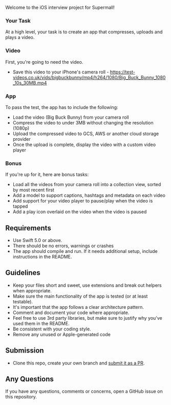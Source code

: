 Welcome to the iOS interview project for Supermall!

### Your Task

At a high level, your task is to create an app that compresses, uploads and plays a video.

### Video
First, you're going to need the video.
* Save this video to your iPhone's camera roll - https://test-videos.co.uk/vids/bigbuckbunny/mp4/h264/1080/Big_Buck_Bunny_1080_10s_30MB.mp4

### App
To pass the test, the app has to include the following:
* Load the video (Big Buck Bunny) from your camera roll
* Compress the video to under 3MB without changing the resolution (1080p)
* Upload the compressed video to GCS, AWS or another cloud storage provider
* Once the upload is complete, display the video with a custom video player

### Bonus
If you're up for it, here are bonus tasks:
* Load all the videos from your camera roll into a collection view, sorted by most recent first
* Add a model to support captions, hashtags and metadata on each video
* Add support for your video player to pause/play when the video is tapped
* Add a play icon overlaid on the video when the video is paused

## Requirements
* Use Swift 5.0 or above.
* There should be no errors, warnings or crashes
* The app should compile and run. If it needs additional setup, include instructions in the README.

## Guidelines
* Keep your files short and sweet, use extensions and break out helpers when appropriate.
* Make sure the main functionality of the app is tested (or at least testable).
* It's important that the app follows a clear architecture pattern.
* Comment and document your code where appropriate.
* Feel free to use 3rd party libraries, but make sure to justify why you've used them in the README.
* Be consistent with your coding style. 
* Remove any unused or Apple-generated code

## Submission

* Clone this repo, create your own branch and [submit it as a PR](https://help.github.com/en/github/collaborating-with-issues-and-pull-requests/creating-a-pull-request).

## Any Questions

If you have any questions, comments or concerns, open a GitHub issue on this repository.
